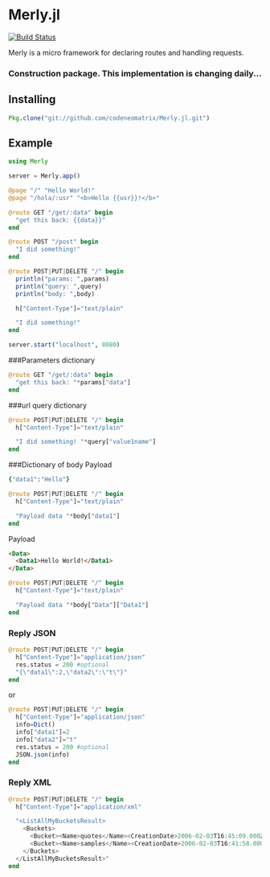 # Merly.jl

[![Build Status](https://travis-ci.org/codeneomatrix/Merly.jl.svg?branch=master)](https://travis-ci.org/codeneomatrix/Merly.jl)


Merly is a micro framework for declaring routes and handling requests.

### Construction package.  This implementation is changing daily...


Installing
----------
```julia
Pkg.clone("git://github.com/codeneomatrix/Merly.jl.git")
```

## Example

```julia
using Merly

server = Merly.app()

@page "/" "Hello World!"
@page "/hola/:usr" "<b>Hello {{usr}}!</b>"

@route GET "/get/:data" begin
  "get this back: {{data}}"
end

@route POST "/post" begin
  "I did something!"
end

@route POST|PUT|DELETE "/" begin
  println("params: ",params)
  println("query: ",query)
  println("body: ",body)

  h["Content-Type"]="text/plain"

  "I did something!"
end

server.start("localhost", 8080)

```

###Parameters dictionary
```julia
@route GET "/get/:data" begin
  "get this back: "*params["data"]
end
```
###url query dictionary
```julia
@route POST|PUT|DELETE "/" begin
  h["Content-Type"]="text/plain"

  "I did something! "*query["value1name"]
end
```
###Dictionary of body
Payload
```ruby
{"data1":"Hello"}  
```
```julia
@route POST|PUT|DELETE "/" begin
  h["Content-Type"]="text/plain"

  "Payload data "*body["data1"]
end
```

Payload
```html
<Data>
  <Data1>Hello World!</Data1>
</Data>
```
```julia
@route POST|PUT|DELETE "/" begin
  h["Content-Type"]="text/plain"

  "Payload data "*body["Data"]["Data1"]
end
```

### Reply JSON

```julia
@route POST|PUT|DELETE "/" begin
  h["Content-Type"]="application/json"
  res.status = 200 #optional
  "{\"data1\":2,\"data2\":\"t\"}"
end

```
or
```julia
@route POST|PUT|DELETE "/" begin
  h["Content-Type"]="application/json"
  info=Dict()
  info["data1"]=2
  info["data2"]="t"
  res.status = 200 #optional
  JSON.json(info)
end

```

### Reply XML

```julia
@route POST|PUT|DELETE "/" begin
  h["Content-Type"]="application/xml"

  "<ListAllMyBucketsResult>
    <Buckets>
      <Bucket><Name>quotes</Name><CreationDate>2006-02-03T16:45:09.000Z</CreationDate></Bucket>
      <Bucket><Name>samples</Name><CreationDate>2006-02-03T16:41:58.000Z</CreationDate></Bucket>
    </Buckets>
  </ListAllMyBucketsResult>"
end

```

